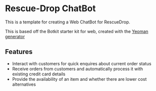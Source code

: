 # Rescue-Drop ChatBot

This is a template for creating a Web ChatBot for RescueDrop.

This is based off the Botkit starter kit for web, created with
the [Yeoman generator](https://github.com/howdyai/botkit/tree/master/packages/generator-botkit#readme)

## Features

* Interact with customers for quick enquires about current order status
* Receive orders from customers and automatically process it with existing credit card details
* Provide the availability of an item and whether there are lower cost alternatives

